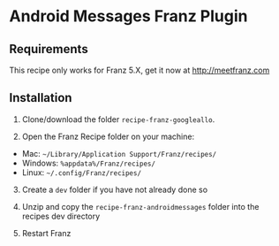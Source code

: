 # Android Messages Franz Plugin

## Requirements
This recipe only works for Franz 5.X, get it now at http://meetfranz.com

## Installation

1. Clone/download the folder `recipe-franz-googleallo`.

2. Open the Franz Recipe folder on your machine:
  * Mac: `~/Library/Application Support/Franz/recipes/`
  * Windows: `%appdata%/Franz/recipes/`
  * Linux: `~/.config/Franz/recipes/`

3. Create a `dev` folder if you have not already done so

3. Unzip and copy the `recipe-franz-androidmessages` folder into the recipes dev directory

4. Restart Franz
